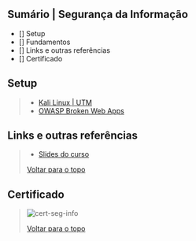## Sumário | Segurança da Informação

- [] Setup
- [] Fundamentos
- [] Links e outras referências
- [] Certificado
      
## Setup
>
> - [Kali Linux | UTM](https://www.kali.org/docs/virtualization/install-utm-guest-vm/)
> - [OWASP Broken Web Apps](https://sourceforge.net/projects/owaspbwa/)
>

## Links e outras referências
>
> - [Slides do curso](slides-curso.pdf)
> 
> [Voltar para o topo](#sumário--segurança-da-informação)

## Certificado
>
> ![cert-seg-info]()
>
> [Voltar para o topo](#sumário--segurança-da-informação)